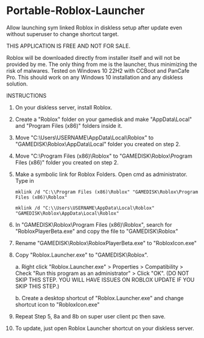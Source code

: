 # Portable-Roblox-Launcher
Allow launching sym linked Roblox in diskless setup after update even without superuser to change shortcut target.

THIS APPLICATION IS FREE AND NOT FOR SALE.

Roblox will be downloaded directly from installer itself and will not be provided by me. The only thing from me is the launcher, thus minimizing the risk of malwares. Tested on Windows 10 22H2 with CCBoot and PanCafe Pro. This should work on any Windows 10 installation and any diskless solution.

INSTRUCTIONS

  1. On your diskless server, install Roblox.

  2. Create a "Roblox" folder on your gamedisk and make "AppData\Local" and "Program Files (x86)" folders inside it.

  3. Move "C:\\Users\USERNAME\AppData\Local\Roblox" to "GAMEDISK\Roblox\AppData\Local" folder you created on step 2.

  4. Move "C:\\Program Files (x86)\Roblox" to "GAMEDISK\Roblox\Program Files (x86)" folder you created on step 2.

  5. Make a symbolic link for Roblox Folders. Open cmd as administrator. Type in
    
         mklink /d "C:\\Program Files (x86)\Roblox" "GAMEDISK\Roblox\Program Files (x86)\Roblox"
         
         mklink /d "C:\\Users\USERNAME\AppData\Local\Roblox" "GAMEDISK\Roblox\AppData\Local\Roblox"

  6. In "GAMEDISK\Roblox\Program Files (x86)\Roblox", search for "RobloxPlayerBeta.exe" and copy the file to "GAMEDISK\Roblox"

  7. Rename "GAMEDISK\Roblox\RobloxPlayerBeta.exe" to "RobloxIcon.exe"

  8. Copy "Roblox.Launcher.exe" to "GAMEDISK\Roblox".

     a. Right click "Roblox.Launcher.exe" > Properties > Compatibility > Check "Run this program as an administrator" > Click "OK". (DO NOT SKIP THIS STEP. YOU WILL HAVE ISSUES ON ROBLOX UPDATE IF YOU SKIP THIS STEP.)

     b. Create a desktop shortcut of "Roblox.Launcher.exe" and change shortcut icon to "RobloxIcon.exe"

  9. Repeat Step 5, 8a and 8b on super user client pc then save.

  10. To update, just open Roblox Launcher shortcut on your diskless server.
